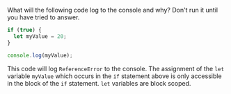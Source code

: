 What will the following code log to the console and why? Don't run it until you have tried to answer.

```js
if (true) {
  let myValue = 20;
}

console.log(myValue);
```

This code will log `ReferenceError` to the console.  The assignment of the `let` variable `myValue` which occurs in the `if` statement above is only accessible in the block of the `if` statement.  `let` variables are block scoped.